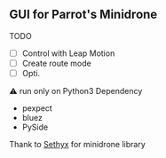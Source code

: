 ## GUI for Parrot's Minidrone 

TODO
- [ ] Control with Leap Motion
- [ ] Create route mode
- [ ] Opti.

:warning: run only on Python3
Dependency 
- pexpect
- bluez
- PySide

Thank to [Sethyx](https://github.com/sethyx) for minidrone library
